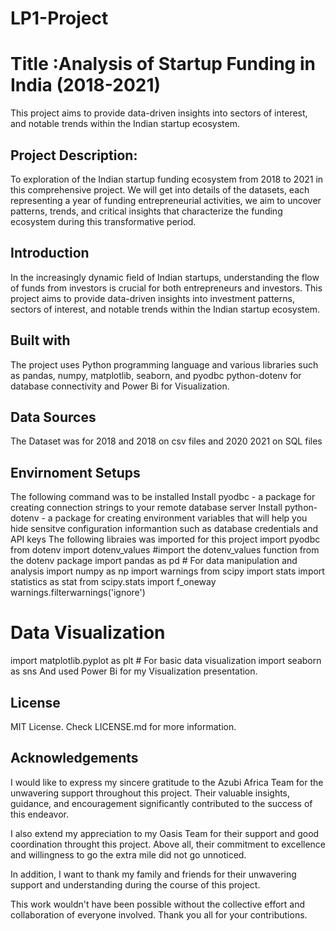 # LP1-Project
# Title :Analysis of Startup Funding in India (2018-2021)
This project aims to provide data-driven insights into sectors of interest, and notable trends within the Indian startup ecosystem.
## Project Description:
To exploration of the Indian startup funding ecosystem from 2018 to 2021 in this comprehensive project. We will get into details of the datasets, each representing a year of funding entrepreneurial activities, we aim to uncover patterns, trends, and critical insights that characterize the funding ecosystem during this transformative period.
## Introduction
In the increasingly dynamic field of Indian startups, understanding the flow of funds from investors is crucial for both entrepreneurs and investors. This project aims to provide data-driven insights into investment patterns, sectors of interest, and notable trends within the Indian startup ecosystem.
## Built with
The project uses Python programming language and various libraries such as pandas, numpy, matplotlib, seaborn, and pyodbc
python-dotenv for database connectivity and Power Bi for Visualization. 
## Data Sources
The Dataset was for 2018 and 2018 on csv files and 2020 2021 on SQL files

## Envirnoment Setups
The following command was to be  installed 
Install pyodbc - a package for creating connection strings to your remote database server
Install python-dotenv - a package for creating environment variables that will help you hide sensitve configuration informantion such as database credentials and API keys
The following libraies was imported for this project
import pyodbc 
from dotenv import dotenv_values #import the dotenv_values function from the dotenv package
import pandas as pd # For data manipulation and analysis
import numpy as np
import warnings 
from scipy import stats
import statistics as stat
from scipy.stats import f_oneway
warnings.filterwarnings('ignore')
 
# Data Visualization
import matplotlib.pyplot as plt  # For basic data visualization
import seaborn as sns
And used Power Bi for my Visualization presentation.
## License
MIT License. Check LICENSE.md for more information.
## Acknowledgements
I would like to express my sincere gratitude to the Azubi Africa Team for the unwavering support throughout this project. Their valuable insights, guidance, and encouragement significantly contributed to the success of this endeavor.
 
I also extend my appreciation to my Oasis Team for their support and good coordination throught this project. Above all, their commitment to excellence and willingness to go the extra mile did not go unnoticed.
 
In addition, I want to thank my family and friends for their unwavering support and understanding during the course of this project.
 
This work wouldn't have been possible without the collective effort and collaboration of everyone involved. Thank you all for your contributions.
